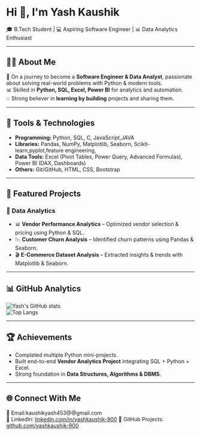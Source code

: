 # Hi 👋, I'm Yash Kaushik  
🎓 B.Tech Student | 💻 Aspiring Software Engineer | 📊 Data Analytics Enthusiast  

---

## 🧑‍💻 About Me  
🚀 On a journey to become a **Software Engineer & Data Analyst**, passionate about solving real-world problems with Python & modern tools.  
📊 Skilled in **Python, SQL, Excel, Power BI** for analytics and automation.  
💡 Strong believer in **learning by building** projects and sharing them.  

---

## 🔧 Tools & Technologies  
- **Programming:** Python, SQL, C, JavaScript,JAVA  
- **Libraries:** Pandas, NumPy, Matplotlib, Seaborn, Scikit-learn,pyplot,feature engineering,
- **Data Tools:** Excel (Pivot Tables, Power Query, Advanced Formulas), Power BI (DAX, Dashboards)  
- **Others:** Git/GitHub, HTML, CSS, Bootstrap  

---

## 📂 Featured Projects  
### 🎯 Data Analytics  
- 📊 **Vendor Performance Analytics** – Optimized vendor selection & pricing using Python & SQL.  
- 📉 **Customer Churn Analysis** – Identified churn patterns using Pandas & Seaborn.  
- 🎬 **E-Commerce Dataset Analysis** – Extracted insights & trends with Matplotlib & Seaborn.

---

## 📊 GitHub Analytics  
![Yash's GitHub stats](https://github-readme-stats.vercel.app/api?username=yashkaushik-900&show_icons=true&theme=tokyonight)  
![Top Langs](https://github-readme-stats.vercel.app/api/top-langs/?username=yashkaushik-900&layout=compact&theme=tokyonight)  

---

## 🏆 Achievements  
- Completed multiple Python mini-projects.  
- Built end-to-end **Vendor Analytics Project** integrating SQL + Python + Excel.  
- Strong foundation in **Data Structures, Algorithms & DBMS**.  

---

## 🌐 Connect With Me  
📩 Email:kaushikyash453@@gmail.com  
💼 LinkedIn: [linkedin.com/in/yashkaushik-900]([https://www.linkedin.com/in/yashkaushik-900](https://www.linkedin.com/in/yash-kaushik-3393b1243?utm_source=share&utm_campaign=share_via&utm_content=profile&utm_medium=android_app))  
📂 GitHub Projects: [github.com/yashkaushik-900](https://github.com/yashkaushik-900)  

